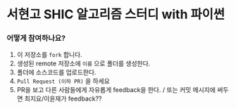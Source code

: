 # 서현고 SHIC 알고리즘 스터디 with 파이썬

### 어떻게 참여하나요?
1. 이 저장소를 ```fork```  합니다.
2. 생성된 remote 저장소에 ```이름``` 으로 폴더를 생성한다.
3. 폴더에 소스코드를 업로드한다. 
5. ```Pull Request (이하 PR)``` 을 하세요 
6. PR을 보고 다른 사람들에게 자유롭게 feedback을 한다. / 또는 커밋 메시지에 써두면 최지요/이윤재가 feedback??

